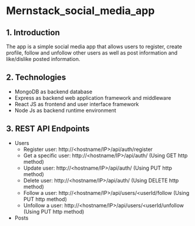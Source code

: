 # Mernstack_social_media_app

## 1. Introduction
The app is a simple social media app that allows users to register, create profile, follow and unfollow other users as well as post information and like/dislike posted information.

## 2. Technologies
* MongoDB as backend database 
* Express as backend web application framework and middleware 
* React  JS as frontend and user interface framework
* Node Js as backend runtime environment 

## 3. REST API Endpoints
* Users
  * Register user: http://<hostname/IP>/api/auth/register
  * Get a specific user: http://<hostname/IP>/api/auth/<userID> (Using GET http method)
  * Update user: http://<hostname/IP>/api/auth/<userId>  (Using PUT http method)
  * Delete user: http://<hostname/IP>/api/auth/<userId>  (Using DELETE http method)
  * Follow a user: http://<hostname/IP>/api/users/<userId/follow  (Using PUT http method)
  * Unfollow a user: http://<hostname/IP>/api/users/<userId/unfollow (Using PUT http method)                                                                                       
* Posts
                                                                     
